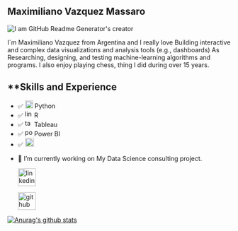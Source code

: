 ## Maximiliano Vazquez Massaro

![I am GitHub Readme Generator's creator](https://mvazquezmassaro.github.io/infovis/data_s.png)


I´m Maximiliano Vazquez from Argentina and I really love Building interactive and complex data visualizations and analysis tools (e.g., dashboards) As Researching, designing, and testing machine-learning algorithms and programs.
I also enjoy playing chess, thing I did during over 15 years.

## **Skills and Experience

 * :white_check_mark:  <img src='https://upload.wikimedia.org/wikipedia/commons/thumb/0/0a/Python.svg/48px-Python.svg.png' alt='python' height='18'> Python
 * :white_check_mark:  <img src='https://www.r-project.org/logo/Rlogo.svg' alt='linkedin' height='17'> R
 * :white_check_mark:  <img src='https://mvazquezmassaro.github.io//infovis/tableau-software.svg' alt='tableau' height='17'> Tableau
 * :white_check_mark:  <img src='https://upload.wikimedia.org/wikipedia/commons/c/c9/Power_bi_logo_black.svg' alt='powerbi' height='17'> Power BI
 * :white_check_mark:  <img src= "https://mvazquezmassaro.github.io/infovis/powerbi.png" width="20">



- 🔭 I’m currently working on My Data Science consulting project.


    [<img src='https://mvazquezmassaro.github.io//infovis/linkedin-svgrepo-com.svg' alt='linkedin' height='40'>](https://www.linkedin.com/in/maximiliano-vazquez-massaro-3173a170/)  

    [<img src='https://mvazquezmassaro.github.io/infovis/github_icono.svg' alt='github' height='40'>](https://github.com/mvazquezmassaro)



 


[![Anurag's github stats](https://github-readme-stats.vercel.app/api?username=mvazquezmassaro)](https://github.com/anuraghazra/github-readme-stats)


